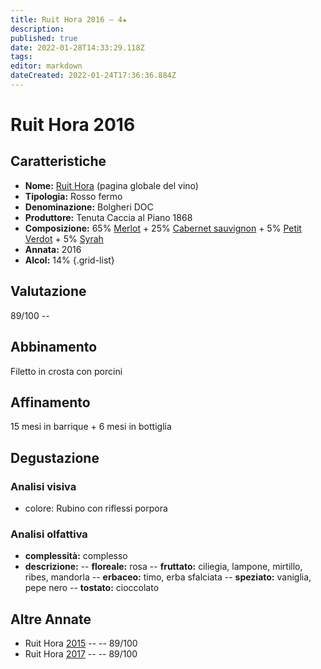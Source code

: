 ```yaml
---
title: Ruit Hora 2016 – 4★
description: 
published: true
date: 2022-01-28T14:33:29.118Z
tags: 
editor: markdown
dateCreated: 2022-01-24T17:36:36.884Z
---
```


<div class="annata">

# Ruit Hora 2016

## Caratteristiche
- **Nome:** <span class="nome">[Ruit Hora](/vini/Italia/Toscana/Tenuta-Caccia-al-Piano-1868/Ruit-Hora/scheda-globale)</span> (pagina globale del vino) 
- **Tipologia:** Rosso fermo
- **Denominazione:** <span class="denominazione">Bolgheri DOC</span> 
- **Produttore:** <span class="cantina">Tenuta Caccia al Piano 1868</span> 
- **Composizione:** <span class="vitigno"> 65% [Merlot](/vitigni/Francia/merlot) + 25% [Cabernet sauvignon](/vitigni/Francia/cabernet-sauvignon) + 5% [Petit Verdot](/vitigni/Francia/petit-verdot) + 5% [Syrah](/vitigni/Francia/syrah) </span>
- **Annata:** <span class="annocorrente">2016</span>
- **Alcol:** 14%
{.grid-list}

## Valutazione

<span class="punteggio">89/100</span> -- <span class="valutazione"><span class="star-4"></span></span>

## Abbinamento
Filetto in crosta con porcini

## Affinamento
15 mesi in barrique + 6 mesi in bottiglia

## Degustazione

### Analisi visiva
- colore: Rubino con riflessi porpora

### Analisi olfattiva

<div class="vini vini-2016" id="Ruit-Hora"></div>
<div class="olfattiva-testo">

- **complessità:**  <span class="complessitaVino">complesso</span>
- **descrizione:** 
  -- **<span class="florealeInput">floreale</span>:** rosa
  -- **<span class="fruttatoInput">fruttato</span>:** ciliegia, lampone, mirtillo, ribes, mandorla
  -- **<span class="vegetaleInput">erbaceo</span>:** timo, erba sfalciata
  -- **<span class="speziatoInput">speziato</span>:** vaniglia, pepe nero
  -- **<span class="tostatoInput">tostato</span>:** cioccolato  

</div>

## Altre Annate
- Ruit Hora [2015](/vini/Italia/Toscana/Tenuta-Caccia-al-Piano-1868/Ruit-Hora/2015) -- <span class="star-4"></span> -- 89/100
- Ruit Hora [2017](/vini/Italia/Toscana/Tenuta-Caccia-al-Piano-1868/Ruit-Hora/2017) -- <span class="star-4"></span> -- 89/100
  
</div>